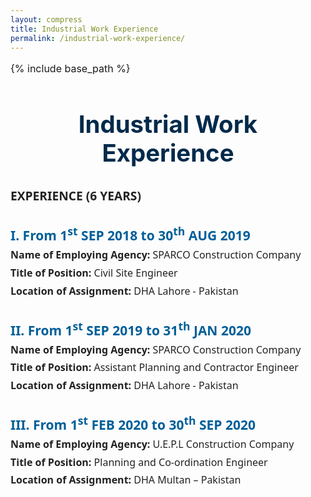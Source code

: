 ```yaml
---
layout: compress
title: Industrial Work Experience
permalink: /industrial-work-experience/
---
```


{% include base_path %}

<h1>Industrial Work Experience</h1>

<section style="max-width: 800px; margin: 0 auto; font-family: 'Segoe UI', Tahoma, Geneva, Verdana, sans-serif; color: #222;">
  <p style="font-weight: 700; font-size: 1.2rem; margin-bottom: 1.5rem;">EXPERIENCE (6 YEARS)</p>

  <article style="margin-bottom: 2rem;">
    <h2 style="color: #005f99; margin-bottom: 0.3rem;">I. From 1<sup>st</sup> SEP 2018 to 30<sup>th</sup> AUG 2019</h2>
    <p><strong>Name of Employing Agency:</strong> SPARCO Construction Company</p>
    <p><strong>Title of Position:</strong> Civil Site Engineer</p>
    <p><strong>Location of Assignment:</strong> DHA Lahore - Pakistan</p>
  </article>

  <article style="margin-bottom: 2rem;">
    <h2 style="color: #005f99; margin-bottom: 0.3rem;">II. From 1<sup>st</sup> SEP 2019 to 31<sup>th</sup> JAN 2020</h2>
    <p><strong>Name of Employing Agency:</strong> SPARCO Construction Company</p>
    <p><strong>Title of Position:</strong> Assistant Planning and Contractor Engineer</p>
    <p><strong>Location of Assignment:</strong> DHA Lahore - Pakistan</p>
  </article>

  <article style="margin-bottom: 2rem;">
    <h2 style="color: #005f99; margin-bottom: 0.3rem;">III. From 1<sup>st</sup> FEB 2020 to 30<sup>th</sup> SEP 2020</h2>
    <p><strong>Name of Employing Agency:</strong> U.E.P.L Construction Company</p>
    <p><strong>Title of Position:</strong> Planning and Co-ordination Engineer</p>
    <p><strong>Location of Assignment:</strong> DHA Multan – Pakistan</p>
  </article>
</section>

<style>
  h1 {
    color: #012a4a;
    text-align: center;
    margin-bottom: 2rem;
    font-size: 2.4rem;
    font-weight: 700;
  }
  p {
    font-size: 1rem;
    line-height: 1.5;
    margin: 0.3rem 0;
  }
</style>
